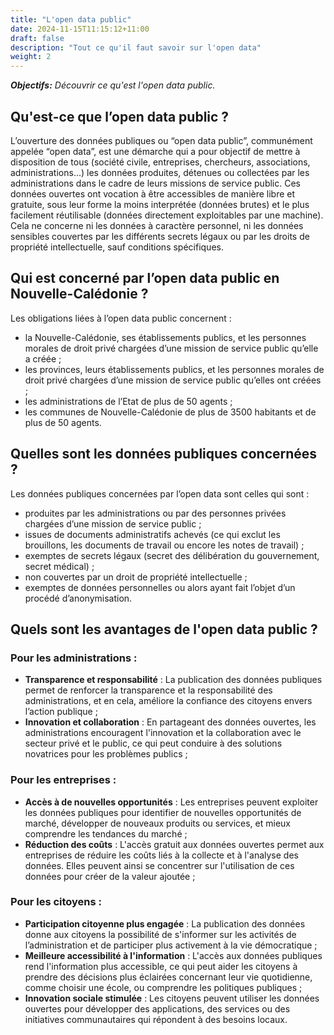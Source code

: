 ```yaml
---
title: "L'open data public"
date: 2024-11-15T11:15:12+11:00
draft: false
description: "Tout ce qu'il faut savoir sur l'open data"
weight: 2
---
```



**_Objectifs:_**
_Découvrir ce qu'est l'open data public._


## Qu'est-ce que l’open data public ?
L’ouverture des données publiques ou “open data public”, communément appelée “open data”, est une démarche qui a pour objectif de mettre à disposition de tous (société civile, entreprises, chercheurs, associations, administrations...) les données produites, détenues ou collectées par les administrations dans le cadre de leurs missions de service public.
Ces données ouvertes ont vocation à être accessibles de manière libre et gratuite, sous leur forme la moins interprétée (données brutes) et le plus facilement réutilisable (données directement exploitables par une machine).
Cela ne concerne ni les données à caractère personnel, ni les données sensibles couvertes par les différents secrets légaux ou par les droits de propriété intellectuelle, sauf conditions spécifiques.

## Qui est concerné par l’open data public en Nouvelle-Calédonie ? 
Les obligations liées à l’open data public concernent : 
- la Nouvelle-Calédonie, ses établissements publics, et les personnes morales de droit privé chargées d’une mission de service public qu’elle a créée ; 
- les provinces, leurs établissements publics, et les personnes morales de droit privé chargées d’une mission de service public qu’elles ont créées ; 
- les administrations de l’Etat de plus de 50 agents ; 
- les communes de Nouvelle-Calédonie de plus de 3500 habitants et de plus de 50 agents. 

## Quelles sont les données publiques concernées ? 
Les données publiques concernées par l’open data sont celles qui sont : 
- produites par les administrations ou par des personnes privées chargées d’une mission de service public ; 
- issues de documents administratifs achevés (ce qui exclut les brouillons, les documents de travail ou encore les notes de travail) ; 
- exemptes de secrets légaux (secret des délibération du gouvernement, secret médical) ; 
- non couvertes par un droit de propriété intellectuelle ;
- exemptes de données personnelles ou alors ayant fait l’objet d’un procédé d’anonymisation. 

## Quels sont les avantages de l'open data public ?

### Pour les administrations : 
- **Transparence et responsabilité** : La publication des données publiques permet de renforcer la transparence et la responsabilité des administrations, et en cela, améliore la confiance des citoyens envers l’action publique ;
- **Innovation et collaboration** : En partageant des données ouvertes, les administrations encouragent l'innovation et la collaboration avec le secteur privé et le public, ce qui peut conduire à des solutions novatrices pour les problèmes publics ;
### Pour les entreprises :
- **Accès à de nouvelles opportunités** :
Les entreprises peuvent exploiter les données publiques pour identifier de nouvelles opportunités de marché, développer de nouveaux produits ou services, et mieux comprendre les tendances du marché ;
- **Réduction des coûts** : L'accès gratuit aux données ouvertes permet aux entreprises de réduire les coûts liés à la collecte et à l'analyse des données. Elles peuvent ainsi se concentrer sur l'utilisation de ces données pour créer de la valeur ajoutée ;
### Pour les citoyens :
- **Participation citoyenne plus engagée** : La publication des données donne aux citoyens la possibilité de s'informer sur les activités de l’administration et de participer plus activement à la vie démocratique ;
- **Meilleure accessibilité à l'information** : L'accès aux données publiques rend l'information plus accessible, ce qui peut aider les citoyens à prendre des décisions plus éclairées concernant leur vie quotidienne, comme choisir une école, ou comprendre les politiques publiques ;
- **Innovation sociale stimulée** : Les citoyens peuvent utiliser les données ouvertes pour développer des applications, des services ou des initiatives communautaires qui répondent à des besoins locaux.
